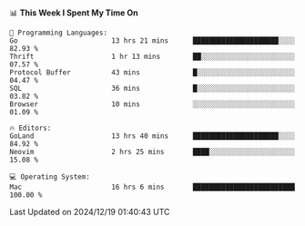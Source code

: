 <!--START_SECTION:waka-->
📊 **This Week I Spent My Time On** 

```text
💬 Programming Languages: 
Go                       13 hrs 21 mins      █████████████████████░░░░   82.93 % 
Thrift                   1 hr 13 mins        ██░░░░░░░░░░░░░░░░░░░░░░░   07.57 % 
Protocol Buffer          43 mins             █░░░░░░░░░░░░░░░░░░░░░░░░   04.47 % 
SQL                      36 mins             █░░░░░░░░░░░░░░░░░░░░░░░░   03.82 % 
Browser                  10 mins             ░░░░░░░░░░░░░░░░░░░░░░░░░   01.09 % 

🔥 Editors: 
GoLand                   13 hrs 40 mins      █████████████████████░░░░   84.92 % 
Neovim                   2 hrs 25 mins       ████░░░░░░░░░░░░░░░░░░░░░   15.08 % 

💻 Operating System: 
Mac                      16 hrs 6 mins       █████████████████████████   100.00 % 
```


 Last Updated on 2024/12/19 01:40:43 UTC
<!--END_SECTION:waka-->
